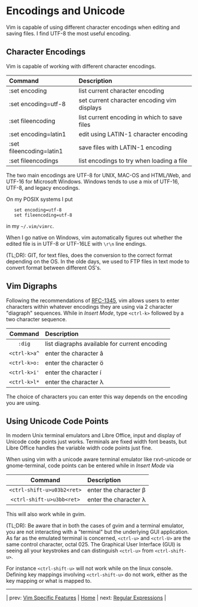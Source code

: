 # Encodings and Unicode

Vim is capable of using different character encodings when
editing and saving files.  I find UTF-8 the most useful
encoding.

## Character Encodings

Vim is capable of working with different character encodings.

| Command                  | Description                                  |
|:------------------------ |:-------------------------------------------- |
| :set encoding            | list current character encoding              |
| :set encoding=utf-8      | set current character encoding vim displays  |
| :set fileencoding        | list current encoding in which to save files |
| :set encoding=latin1     | edit using LATIN-1 character encoding        |
| :set fileencoding=latin1 | save files with LATIN-1 encoding             |
| :set fileencodings       | list encodings to try when loading a file    |

The two main encodings are UTF-8 for UNIX, MAC-OS and HTML/Web, and UTF-16
for Microsoft Windows.  Windows tends to use a mix of UTF-16,
UTF-8, and legacy encodings.

On my POSIX systems I put

```
   set encoding=utf-8
   set fileencoding=utf-8
```

in my `~/.vim/vimrc`.

When I go native on Windows, vim automatically figures out whether
the edited file is in UTF-8 or UTF-16LE with `\r\n` line endings.

(TL;DR): GIT, for text files, does the conversion to the
correct format depending on the OS.  In the olde days, we used to
FTP files in text mode to convert format between different OS's.

## Vim Digraphs

Following the recommendations of
[RFC-1345](https://tools.ietf.org/html/rfc1345),
vim allows users to enter characters within whatever encodings they
are using via 2 character "diagraph" sequences.  While in *Insert Mode*,
type `<ctrl-k>` followed by a two character sequence.

|  Command      | Description                                   |
|:-------------:|:--------------------------------------------- |
|  `:dig`       | list diagraphs available for current encoding |
|  `<ctrl-k>a^` | enter the character â                         |
|  `<ctrl-k>o:` | enter the character ö                         |
|  `<ctrl-k>i'` | enter the character í                         |
|  `<ctrl-k>l*` | enter the character λ                         |

The choice of characters you can enter this way depends on the
encoding you are using.

## Using Unicode Code Points

In modern Unix terminal emulators and Libre Office, input and display
of Unicode code points just works.  Terminals are fixed width font
beasts, but Libre Office handles the variable width code points just fine.

When using vim with a unicode aware terminal emulator like rxvt-unicode
or gnome-terminal, code points can be entered while in *Insert Mode* via

|  Command                     | Description            |
|:----------------------------:|:---------------------- |
|  `<ctrl-shift-u>u03b2<ret>`  | enter the character β  |
|  `<ctrl-shift-u>u3bb<ret>`   | enter the character λ  |

This will also work while in gvim.

(TL;DR): Be aware that in both the cases of gvim and a terminal emulator, you
are not interacting with a "terminal" but the underlying GUI application.
As far as the emulated terminal is concerned, `<ctrl-u>` and `<ctrl-U>` are
the same control character, octal 025.  The Graphical User Interface (GUI) is
seeing all your keystrokes and can distinguish `<ctrl-u>` from `<ctrl-shift-u>`.

For instance `<ctrl-shift-u>` will not work while on the linux console.
Defining key mappings involving `<ctrl-shift-u>` do not work, either as the
key mapping or what is mapped to.

---

| prev: [Vim Specific Features][1] | [Home][2] | next: [Regular Expressions][3] |

[1]: vimSpecificFeatures.md
[2]: README.md
[3]: regExp.md
